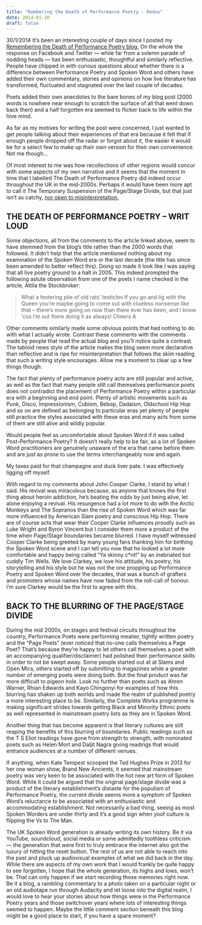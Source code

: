 ```yaml
---
title: "Rembering the Death of Performance Poetry - Redux"
date: 2014-01-30
draft: false
---
```


30/1/2014
It’s been an interesting couple of days since I posted my  [Remembering the Death of Performance Poetry blog.](https://rustyniall.com/remembering)  On the whole the response on Facebook and Twitter — while far from a solemn parade of nodding heads — has been enthusiastic, thoughtful and similarly reflective. People have chipped in with curious questions about whether there is a difference between Performance Poetry and Spoken Word and others have added their own commentary, stories and opinions on how live literature has transformed, fluctuated and stagnated over the last couple of decades.

Poets added their own anecdotes to the bare bones of my blog post (2000 words is nowhere near enough to scratch the surface of all that went down back then) and a half forgotten era seemed to flicker back to life within the hive mind.

As far as my motives for writing the post were concerned, I just wanted to get people talking about their experiences of that era because it felt that if enough people dropped off the radar or forgot about it, the easier it would be for a select few to make up their own version for their own convenience. Not me though…

Of most interest to me was how recollections of other regions would concur with some aspects of my own narrative and it seems that the moment in time that I labelled The Death of Performance Poetry did indeed occur throughout the UK in the mid-2000s. Perhaps it would have been more apt to call it The Temporary Suspension of the Page/Stage Divide, but that just isn’t as catchy,  [nor open to misinterpretation.](https://www.writeoutloud.net/public/blogentry.php?blogentryid=40780) 

## THE DEATH OF PERFORMANCE POETRY – WRIT LOUD

Some objections, all from the comments to the article linked above, seem to have stemmed from the blog’s title rather than the 2000 words that followed. It didn’t help that the article mentioned nothing about my examination of the Spoken Word era or the last decade (the title has since been amended to better reflect this). Doing so made it look like I was saying that all live poetry ground to a halt in 2005. This indeed prompted the following astute observation from one of the poets I name checked in the article, Attila the Stockbroker:

> What a festering pile of old rats’ testicles If you go and lig with the Queen you’re maybe going to come out with clueless nonsense like that – there’s more going on now than there ever has been, and I know ‘cos I’m out there doing it as always! Cheers A

Other comments similarly made some obvious points that had nothing to do with what I actually wrote. Contrast these comments with the comments made by people that read the actual blog and you’ll notice quite a contrast. The tabloid news style of the article makes the blog seem more declarative than reflective and is ripe for misinterpretation that follows the skim reading that such a writing style encourages. Allow me a moment to clear up a few things though:

The fact that plenty of performance poetry acts are still popular and active, as well as the fact that many people still call themselves performance poets does not contradict the placement of Performance Poetry within a particular era with a beginning and end point. Plenty of artistic movements such as Punk, Disco, Impressionism, Cubism, Bebop, Dadaism, Oldschool Hip Hop and so on are defined as belonging to particular eras yet plenty of people still practice the styles associated with these eras and many acts from some of them are still alive and wildly popular.
    
Would people feel as uncomfortable about Spoken Word if it was called Post-Performance Poetry? It doesn’t really help to be fair, as a lot of Spoken Word practitioners are genuinely unaware of the era that came before them and are just as prone to use the terms interchangeably now and again.
    
My taxes paid for that champagne and duck liver pate. I was effectively ligging off myself.
    
With regard to my comments about John Cooper Clarke, I stand by what I said. His revival was miraculous because, as anyone that knows the first thing about heroin addiction, he’s beating the odds by just being alive, let alone enjoying a revival. His resurgence had a lot more to do with the Arctic Monkeys and The Sopranos than the rise of Spoken Word which was far more influenced by American Slam poetry and conscious Hip Hop. There are of course acts that wear their Cooper Clarke influences proudly such as Luke Wright and Byron Vincent but I consider them more a product of the time when Page/Stage boundaries became blurred. I have myself witnessed Cooper Clarke being greeted by many young fans thanking him for birthing the Spoken Word scene and I can tell you now that he looked a lot more comfortable and happy being called “Ya skinny c*nt!” by an inebriated but cuddly Tim Wells. We love Clarkey, we love his attitude, his poetry, his storytelling and his style but he was not the one propping up Performance Poetry and Spoken Word over the decades, that was a bunch of grafters and promoters whose names have now faded from the roll-call of honour. I’m sure Clarkey would be the first to agree with this.

## BACK TO THE BLURRING OF THE PAGE/STAGE DIVIDE

During the mid 2000s, on stages and festival circuits throughout the country, Performance Poets were performing meatier, tightly written poetry and the “Page Poets” (ever noticed that no-one calls themselves a Page Poet? That’s because they’re happy to let others call themselves a poet with an accompanying qualifier/disclaimer) had polished their performance skills in order to not be swept away. Some people started out at at Slams and Open Mics, others started off by submitting to magazines while a greater number of emerging poets were doing both. But the final product was far more difficult to pigeon hole. Look no further than poets such as Ahren Warner, Rhian Edwards and Kayo Chingonyi for examples of how this blurring has shaken up both worlds and made the realm of published poetry a more interesting place to be. Similarly, the Complete Works programme is making significant strides towards getting Black and Minority Ethnic poets as well represented in mainstream poetry lists as they are in Spoken Word.

Another thing that has become apparent is that literary cultures are still reaping the benefits of this blurring of boundaries. Public readings such as the T S Eliot readings have gone from strength to strength, with nominated poets such as Helen Mort and Daljit Nagra giving readings that would entrance audiences at a number of different venues.

If anything, when Kate Tempest scooped the Ted Hughes Prize in 2013 for her one woman show, Brand New Ancients, it seemed that mainstream poetry was very keen to be associated with the hot new art form of Spoken Word. While it could be argued that the original page/stage divide was a product of the literary establishment’s distaste for the populism of Performance Poetry, the current divide seems more a symptom of Spoken Word’s reluctance to be associated with an enthusiastic and accommodating establishment. Not necessarily a bad thing, seeing as most Spoken Worders are under thirty and it’s a good sign when yoof culture is flipping the Vs to The Man.

The UK Spoken Word generation is already writing its own history. Be it via YouTube, soundcloud, social media or some admittedly toothless criticism — the generation that were first to truly embrace the internet also got the luxury of hitting the reset button. The rest of us are not able to reach into the past and pluck up audiovisual examples of what we did back in the day. While there are aspects of my own work that I would frankly be quite happy to see forgotten, I hope that the whole generation, its highs and lows, won’t be. That can only happen if we start recording those memories right now. Be it a blog, a rambling commentary to a photo taken on a particular night or an old audiotape run through Audacity and let loose into the digital realm, I would love to hear your stories about how things were in the Performance Poetry years and those switchover years where lots of interesting things seemed to happen. Maybe the little comment section beneath this blog might be a good place to start, if you have a spare moment?